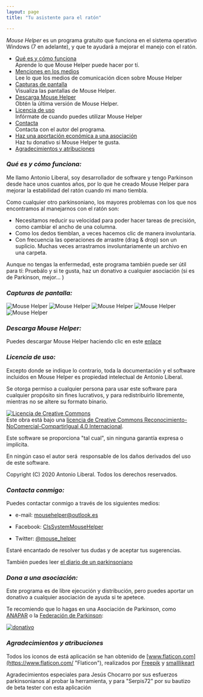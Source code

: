 ```yaml
---
layout: page
title: "Tu asistente para el ratón"

---
```


 *Mouse Helper* es un programa gratuito que funciona en el sistema operativo Windows (7 en adelante), y que te ayudará a mejorar el manejo con el ratón.  

* <span >[Qué es y cómo funciona](#features)</span>  
        Aprende lo que Mouse Helper puede hacer por tí.
* <span >[Menciones en los medios](mentions.html)</span>  
        Lee lo que los medios de comunicación dicen sobre Mouse Helper
* <span >[Capturas de pantalla](#screenshot)</span>  
         Visualiza las pantallas de Mouse Helper.
* <span >[Descarga Mouse Helper](download.html)</span>  
        Obtén la última versión de Mouse Helper.
* <span >[Licencia de uso](#licencia)</span>  
        Infórmate de cuando puedes utilizar Mouse Helper
* <span >[Contacta](#contacta)</span>  
        Contacta con el autor del programa.
* <span >[Haz una aportación económica a una asociación](#dona)</span>  
        Haz tu donativo si Mouse Helper te gusta.
* <span >[Agradecimientos y atribuciones](#agradecimientos)</span>

### <a name="features"></a><b><i>Qué es y cómo funciona:</i></b>

Me llamo Antonio Liberal, soy desarrollador de software y tengo Parkinson
      desde hace unos cuantos años, por lo que he creado Mouse Helper para
      mejorar la estabilidad del ratón cuando mi mano tiembla.

Como cualquier otro parkinsoniano, los mayores problemas con los que nos
      encontramos al manejarnos con el ratón son:

* Necesitamos reducir su velocidad para poder hacer tareas de precisión, como cambiar el ancho de una columna.
* Como los dedos tiemblan, a veces hacemos clic de manera involuntaria.
* Con frecuencia las operaciones de arrastre (drag &amp; drop) son un suplicio. Muchas veces arrastramos involuntariamente un archivo en una carpeta.

Aunque no tengas la enfermedad, este programa también puede ser útil para tí: Pruebálo y si te gusta, haz un donativo a cualquier asociación (si es de Parkinson, mejor... ) 

### <a name="screenshot"></a><b><i>Capturas de pantalla:</i></b>


<img class="img-fluid" alt="Mouse Helper" src="https://www.mousehelper.cls-system.es/assets/images/pantalla0.PNG">

<img class="img-fluid" alt="Mouse Helper" src="https://www.mousehelper.cls-system.es/assets/images/pantalla1.png">

<img class="img-fluid" alt="Mouse Helper" src="https://www.mousehelper.cls-system.es/assets/images/pantalla2.png">

<img class="img-fluid" alt="Mouse Helper" src="https://www.mousehelper.cls-system.es/assets/images/pantalla3.png">

<img class="img-fluid" alt="Mouse Helper" src="https://www.mousehelper.cls-system.es/assets/images/pantalla4.png">



### <a name="descarga"></a><b><i>Descarga Mouse Helper:</i></b>

Puedes descargar Mouse Helper haciendo clic en este [enlace](download.html)

### <a name="licencia"></a><b><i>Licencia de uso:</i></b>

Excepto donde se indique lo contrario, toda la documentación y el software incluidos en Mouse Helper es propiedad intelectual de Antonio Liberal.

Se otorga permiso a cualquier persona para usar este software para cualquier propósito sin fines lucrativos, y para redistribuirlo libremente, mientras no se altere su formato binario.
 
<a rel="license" href="http://creativecommons.org/licenses/by-nc-sa/4.0/deed.es_ES"><img alt="Licencia de Creative Commons" style="border-width:0" src="https://i.creativecommons.org/l/by-nc-sa/4.0/88x31.png" /></a><br />Este obra está bajo una <a rel="license" href="http://creativecommons.org/licenses/by-nc-sa/4.0/deed.es_ES">licencia de Creative Commons Reconocimiento-NoComercial-CompartirIgual 4.0 Internacional</a>.

Este software se proporciona "tal cual", sin ninguna garantía expresa o implícita. 

En ningún caso el autor será&nbsp; responsable de los daños derivados del uso de este software.



Copyright (C) 2020 Antonio Liberal. Todos los derechos reservados.

### <a name="contacta"></a><b><i>Contacta conmigo:</i></b>

Puedes contactar conmigo a través de los siguientes medios:

* e-mail: [mousehelper@outlook.es](mailto:mousehelper@outlook.es)
  
* Facebook: [ClsSystemMouseHelper](https://www.facebook.com/ClsSystemMouseHelper/)

* Twitter: [@mouse_helper](https://twitter.com/mouse_helper)

Estaré encantado de resolver tus dudas y de aceptar tus sugerencias.

También puedes leer [el diario de un parkinsoniano](https://diariodeunparkinsoniano.cls-system.es/)

### <a name="dona"></a><b><i>Dona a una asociación:</i></b>

Este programa es de libre ejecución y distribución, pero puedes aportar un donativo a cualquier asociación de ayuda si te apetece.

Te recomiendo que lo hagas en una Asociación de Parkinson, como [ANAPAR](http://www.anapar.org/) o la [Federación de Parkinson](https://www.esparkinson.es/):

<a href="https://www.anapar.org/socio/haz-un-donativo/"><img alt="donativo" class="img-fluid" style="horizontal-align:middle" src="https://www.mousehelper.cls-system.es/assets/images/donativo.png"></a>      

### <a name="agradecimientos"></a><b><i>Agradecimientos y atribuciones</i></b>

Todos los iconos de está aplicación se han obtenido de [www.flaticon.com](https://www.flaticon.com/ "Flaticon"), realizados por [Freepik](https://www.flaticon.com/authors/freepik "Freepik") y [smalllikeart](https://www.flaticon.es/autores/smalllikeart "smalllikeart")

Agradecimientos especiales para Jesús Chocarro por sus esfuerzos parkinsonianos al probar la herramienta, y para "Serpis72" por su bautizo de beta tester con esta aplicación

